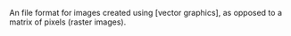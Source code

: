 An file format for images created using [vector graphics], as opposed to a matrix of pixels (raster images). 